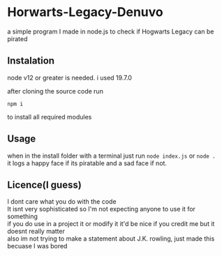 # Horwarts-Legacy-Denuvo

a simple program I made in node.js to check if Hogwarts Legacy can be pirated

## Instalation

node v12 or greater is needed. i used 19.7.0

after cloning the source code run  
```
npm i
```
to install all required modules

## Usage

when in the install folder with a terminal just run `node index.js` or `node .`  
it logs a happy face if its piratable and a sad face if not.

## Licence(I guess)

I dont care what you do with the code  
It isnt very sophisticated so I'm not expecting anyone to use it for something  
if you do use in a project it or modify it it'd be nice if you credit me but it doesnt really matter  
also im not trying to make a statement about J.K. rowling, just made this becuase I was bored